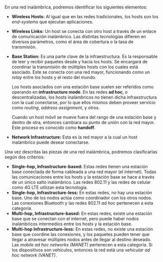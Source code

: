 En una red inalámbrica, podremos identificar los siguientes elementos:

- **Wireless Hosts:** Al igual que en las redes tradicionales, los hosts son los *end-systems* que ejecutan aplicaciones.
- **Wireless Links:** Un host se conecta con otro host a través de un enlace de comunicación inalámbrico. Las distintas tecnologías difieren en diversos parámetros, como el área de cobertura o la tasa de transmisión.
- **Base Station:** Es una parte clave de la infraestructura. Es la responsable de leer y recibir paquetes desde y hacia los hosts. Se encargará de coordinar la transmisión de múltiples hosts con los cuales está asociado. Este se conecta con una red mayor, funcionando como un *relay* entre los hosts y el resto del mundo.

	Los hosts asociados con una estación base suelen ser referidos como operando en **infrastructure mode**. En las redes **ad hoc**, o descentralizadas, los hosts inalámbricos no tienen dicha infraestructura con la cual conectarse, por lo que ellos mismos deben proveer servicio como *routing*, *address assignment*, y otros.

	Cuando un host móvil se mueve fuera del rango de una estación base y dentro de otra, entonces cambiara su punto de unión con la red mayor. Este proceso es conocido como **handoff**.

- **Network Infrastructure:** Esta es la red mayor a la cual un host inalámbrico puede desear conectarse.

Una vez descritas las piezas de una red inalámbrica, podremos clasificarlas según dos criterios:

- **Single-hop, Infrastructure-based:** Estas redes tienen una estación base conectada de forma cableada a una red mayor (el internet). Todas las comunicaciones entre los hosts y la estación base se hace a través de un único salto inalámbrico. Las redes 802.11 y las redes de celular como 4G LTE utilizan esta tecnología.
- **Single-hop, Infrastructure-less:** En estas redes, no hay una estación base. Uno de los nodos actúa como coordinador con los otros nodos. Las conexiones Bluetooth y las redes 802.11 *ad hoc* pertenecen a esta categoría.
- **Multi-hop, Infrastructure-based:** En estas redes, existe una estación base que se conectan con el internet, pero puede haber nodos inalámbricos intermedios entre los hosts y la estación base.
- **Multi-hop Infrastructure-less:** En estas redes, no existe una estación base que coordine las conexiones, y los paquetes pueden tener que llegar a atravesar múltiples nodos antes de llegar al destino deseado. Las *mobile ad hoc networks (MANET)* pertenecen a esta categoría. Si los dispositivos son vehículos, entonces la red está una *vehicular ad hoc network (VANET)*.

